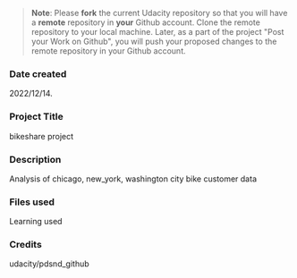 >**Note**: Please **fork** the current Udacity repository so that you will have a **remote** repository in **your** Github account. Clone the remote repository to your local machine. Later, as a part of the project "Post your Work on Github", you will push your proposed changes to the remote repository in your Github account.

### Date created
2022/12/14.

### Project Title
bikeshare project 

### Description
Analysis of chicago, new_york, washington city bike customer data

### Files used
Learning used

### Credits
udacity/pdsnd_github

